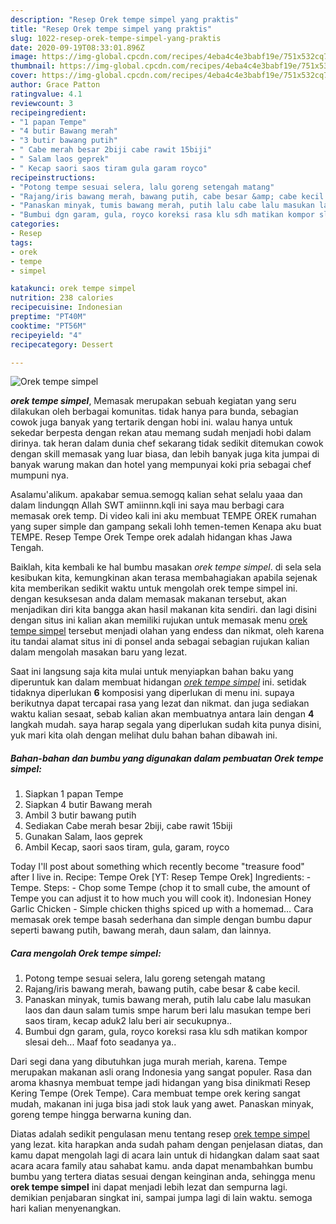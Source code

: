 ```yaml
---
description: "Resep Orek tempe simpel yang praktis"
title: "Resep Orek tempe simpel yang praktis"
slug: 1022-resep-orek-tempe-simpel-yang-praktis
date: 2020-09-19T08:33:01.896Z
image: https://img-global.cpcdn.com/recipes/4eba4c4e3babf19e/751x532cq70/orek-tempe-simpel-foto-resep-utama.jpg
thumbnail: https://img-global.cpcdn.com/recipes/4eba4c4e3babf19e/751x532cq70/orek-tempe-simpel-foto-resep-utama.jpg
cover: https://img-global.cpcdn.com/recipes/4eba4c4e3babf19e/751x532cq70/orek-tempe-simpel-foto-resep-utama.jpg
author: Grace Patton
ratingvalue: 4.1
reviewcount: 3
recipeingredient:
- "1 papan Tempe"
- "4 butir Bawang merah"
- "3 butir bawang putih"
- " Cabe merah besar 2biji cabe rawit 15biji"
- " Salam laos geprek"
- " Kecap saori saos tiram gula garam royco"
recipeinstructions:
- "Potong tempe sesuai selera, lalu goreng setengah matang"
- "Rajang/iris bawang merah, bawang putih, cabe besar &amp; cabe kecil."
- "Panaskan minyak, tumis bawang merah, putih lalu cabe lalu masukan laos dan daun salam tumis smpe harum beri lalu masukan tempe beri saos tiram, kecap aduk2 lalu beri air secukupnya.."
- "Bumbui dgn garam, gula, royco koreksi rasa klu sdh matikan kompor slesai deh... Maaf foto seadanya ya.."
categories:
- Resep
tags:
- orek
- tempe
- simpel

katakunci: orek tempe simpel 
nutrition: 238 calories
recipecuisine: Indonesian
preptime: "PT40M"
cooktime: "PT56M"
recipeyield: "4"
recipecategory: Dessert

---
```



![Orek tempe simpel](https://img-global.cpcdn.com/recipes/4eba4c4e3babf19e/751x532cq70/orek-tempe-simpel-foto-resep-utama.jpg)

<b><i>orek tempe simpel</i></b>, Memasak merupakan sebuah kegiatan yang seru dilakukan oleh berbagai komunitas. tidak hanya para bunda, sebagian cowok juga banyak yang tertarik dengan hobi ini. walau hanya untuk sekedar berpesta dengan rekan atau memang sudah menjadi hobi dalam dirinya. tak heran dalam dunia chef sekarang tidak sedikit ditemukan cowok dengan skill memasak yang luar biasa, dan lebih banyak juga kita jumpai di banyak warung makan dan hotel yang mempunyai koki pria sebagai chef mumpuni nya.

Asalamu&#39;alikum. apakabar semua.semogq kalian sehat selalu yaaa dan dalam lindungqn Allah SWT amiinnn.kqli ini saya mau berbagi cara memasak orek temp. Di video kali ini aku membuat TEMPE OREK rumahan yang super simple dan gampang sekali lohh temen-temen Kenapa aku buat TEMPE. Resep Tempe Orek Tempe orek adalah hidangan khas Jawa Tengah.

Baiklah, kita kembali ke hal bumbu masakan <i>orek tempe simpel</i>. di sela sela kesibukan kita, kemungkinan akan terasa membahagiakan apabila sejenak kita memberikan sedikit waktu untuk mengolah orek tempe simpel ini. dengan kesuksesan anda dalam memasak makanan tersebut, akan menjadikan diri kita bangga akan hasil makanan kita sendiri. dan lagi disini dengan situs ini kalian akan memiliki rujukan untuk memasak menu <u>orek tempe simpel</u> tersebut menjadi olahan yang endess dan nikmat, oleh karena itu tandai alamat situs ini di ponsel anda sebagai sebagian rujukan kalian dalam mengolah masakan baru yang lezat.


Saat ini langsung saja kita mulai untuk menyiapkan bahan baku yang diperuntuk kan dalam membuat hidangan <u><i>orek tempe simpel</i></u> ini. setidak tidaknya diperlukan <b>6</b> komposisi yang diperlukan di menu ini. supaya berikutnya dapat tercapai rasa yang lezat dan nikmat. dan juga sediakan waktu kalian sesaat, sebab kalian akan membuatnya antara lain dengan <b>4</b> langkah mudah. saya harap segala yang diperlukan sudah kita punya disini, yuk mari kita olah dengan melihat dulu bahan bahan dibawah ini.

<!--inarticleads1-->

##### Bahan-bahan dan bumbu yang digunakan dalam pembuatan Orek tempe simpel:

1. Siapkan 1 papan Tempe
1. Siapkan 4 butir Bawang merah
1. Ambil 3 butir bawang putih
1. Sediakan  Cabe merah besar 2biji, cabe rawit 15biji
1. Gunakan  Salam, laos geprek
1. Ambil  Kecap, saori saos tiram, gula, garam, royco


Today I&#39;ll post about something which recently become &#34;treasure food&#34; after I live in. Recipe: Tempe Orek [YT: Resep Tempe Orek] Ingredients: - Tempe. Steps: - Chop some Tempe (chop it to small cube, the amount of Tempe you can adjust it to how much you will cook it). Indonesian Honey Garlic Chicken - Simple chicken thighs spiced up with a homemad… Cara memasak orek tempe basah sederhana dan simple dengan bumbu dapur seperti bawang putih, bawang merah, daun salam, dan lainnya. 

<!--inarticleads2-->

##### Cara mengolah Orek tempe simpel:

1. Potong tempe sesuai selera, lalu goreng setengah matang
1. Rajang/iris bawang merah, bawang putih, cabe besar &amp; cabe kecil.
1. Panaskan minyak, tumis bawang merah, putih lalu cabe lalu masukan laos dan daun salam tumis smpe harum beri lalu masukan tempe beri saos tiram, kecap aduk2 lalu beri air secukupnya..
1. Bumbui dgn garam, gula, royco koreksi rasa klu sdh matikan kompor slesai deh... Maaf foto seadanya ya..


Dari segi dana yang dibutuhkan juga murah meriah, karena. Tempe merupakan makanan asli orang Indonesia yang sangat populer. Rasa dan aroma khasnya membuat tempe jadi hidangan yang bisa dinikmati Resep Kering Tempe (Orek Tempe). Cara membuat tempe orek kering sangat mudah, makanan ini juga bisa jadi stok lauk yang awet. Panaskan minyak, goreng tempe hingga berwarna kuning dan. 

Diatas adalah sedikit pengulasan menu tentang resep <u>orek tempe simpel</u> yang lezat. kita harapkan anda sudah paham dengan penjelasan diatas, dan kamu dapat mengolah lagi di acara lain untuk di hidangkan dalam saat saat acara acara family atau sahabat kamu. anda dapat menambahkan bumbu bumbu yang tertera diatas sesuai dengan keinginan anda, sehingga menu <b>orek tempe simpel</b> ini dapat menjadi lebih lezat dan sempurna lagi. demikian penjabaran singkat ini, sampai jumpa lagi di lain waktu. semoga hari kalian menyenangkan.
